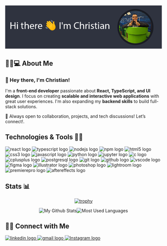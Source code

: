 ![ME](https://github.com/christian-munoz-rdz/christian-munoz-rdz/blob/main/res/yo.jpg)

<h2> 👨🏻💻 About Me </h2>

### 👋 Hey there, I'm Christian!  

I'm a **front-end developer** passionate about **React, TypeScript, and UI design**. I focus on creating **scalable and interactive web applications** with great user experiences. I'm also expanding my **backend skills**  to build full-stack solutions.  

🚀 Always open to collaboration, projects, and tech discussions! Let’s connect!.  



<h2>Technologies & Tools 👨‍💻</h2>
<div align="left">
  <img src="https://cdn.jsdelivr.net/gh/devicons/devicon/icons/react/react-original.svg" height="50" alt="react logo"  />
  <img src="https://cdn.jsdelivr.net/gh/devicons/devicon/icons/typescript/typescript-original.svg" height="50" alt="typescript logo"  />
  <img src="https://cdn.jsdelivr.net/gh/devicons/devicon/icons/nodejs/nodejs-original.svg" height="50" alt="nodejs logo"  />
  <img src="https://cdn.jsdelivr.net/gh/devicons/devicon/icons/npm/npm-original-wordmark.svg" height="50" alt="npm logo"  />
  <img src="https://cdn.jsdelivr.net/gh/devicons/devicon/icons/html5/html5-original.svg" height="50" alt="html5 logo"  />
  <img src="https://cdn.jsdelivr.net/gh/devicons/devicon/icons/css3/css3-original.svg" height="50" alt="css3 logo"  />
  <img src="https://cdn.jsdelivr.net/gh/devicons/devicon/icons/javascript/javascript-original.svg" height="50" alt="javascript logo"  />
  <img src="https://cdn.jsdelivr.net/gh/devicons/devicon/icons/python/python-original.svg" height="50" alt="python logo"  />
  <img src="https://cdn.jsdelivr.net/gh/devicons/devicon/icons/jupyter/jupyter-original.svg" height="50" alt="jupyter logo"  />
  <img src="https://cdn.jsdelivr.net/gh/devicons/devicon/icons/c/c-original.svg" height="50" alt="c logo"  />
  <img src="https://cdn.jsdelivr.net/gh/devicons/devicon/icons/cplusplus/cplusplus-original.svg" height="50" alt="cplusplus logo"  />
  <img src="https://cdn.jsdelivr.net/gh/devicons/devicon/icons/postgresql/postgresql-original.svg" height="50" alt="postgresql logo"  />
  <img src="https://cdn.jsdelivr.net/gh/devicons/devicon/icons/git/git-original.svg" height="50" alt="git logo"  />
  <img src="https://cdn.jsdelivr.net/gh/devicons/devicon/icons/github/github-original.svg" height="50" alt="github logo"  />
  <img src="https://cdn.jsdelivr.net/gh/devicons/devicon/icons/vscode/vscode-original.svg" height="50" alt="vscode logo"  />
  <img src="https://cdn.jsdelivr.net/gh/devicons/devicon/icons/figma/figma-original.svg" height="50" alt="figma logo"  />
  <img src="https://cdn.jsdelivr.net/gh/devicons/devicon/icons/illustrator/illustrator-plain.svg" height="50" alt="illustrator logo"  />
  <img src="https://upload.wikimedia.org/wikipedia/commons/thumb/a/af/Adobe_Photoshop_CC_icon.svg/2101px-Adobe_Photoshop_CC_icon.svg.png" height="50" alt="photoshop logo"  />
  <img src="https://upload.wikimedia.org/wikipedia/commons/thumb/b/b6/Adobe_Photoshop_Lightroom_CC_logo.svg/2101px-Adobe_Photoshop_Lightroom_CC_logo.svg.png" height="50" alt="lightroom logo"  />
  <img src="https://cdn.jsdelivr.net/gh/devicons/devicon/icons/premierepro/premierepro-original.svg" height="50" alt="premierepro logo"  />
  <img src="https://cdn.jsdelivr.net/gh/devicons/devicon/icons/aftereffects/aftereffects-original.svg" height="50" alt="aftereffects logo"  />
</div>

<h2>Stats 📊</h2>
<div align="center">

[![trophy](https://github-profile-trophy.vercel.app/?username=christian-munoz-rdz&theme=nord)](https://github.com/ryo-ma/github-profile-trophy)

<p align="center"><img alt="My Github Stats" height=130 src="https://github-readme-stats.vercel.app/api?username=christian-munoz-rdz&show_icons=true&theme=nord"><img alt="Most Used Languages" height=130 src="https://github-readme-stats.vercel.app/api/top-langs/?username=christian-munoz-rdz&layout=compact&theme=nord"></p>
  
</div>

<h2> 🤝🏻 Connect with Me </h2>
<div align='left'>

<a href="https://www.linkedin.com/in/christian-munoz-rdz/">
    <img src="https://img.shields.io/static/v1?message=Christian Muñoz&logo=linkedin&label=&color=0077B5&logoColor=white&labelColor=&style=for-the-badge" height="35" alt="linkedin logo"  />
</a>

<a href="mailto:christian.munoz.contacto@gmail.com">
    <img src="https://img.shields.io/static/v1?message=christian.munoz.contacto@gmail.com&logo=gmail&label=&color=D14836&logoColor=white&labelColor=&style=for-the-badge" height="35" alt="gmail logo"  />
</a>

<a href="https://www.instagram.com/stockfish098/">
    <img src="https://img.shields.io/static/v1?message=@stockfish098&logo=instagram&label=&color=5272F2&logoColor=white&labelColor=&style=for-the-badge" height="35" alt="Instagram logo"  />
</a>

</div>

[comment]: <> (This is a comment, it will not be included)

